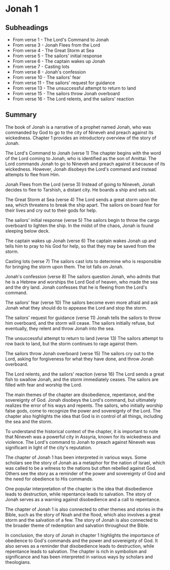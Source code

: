 # Jonah 1

## Subheadings

* From verse 1 - The Lord's Command to Jonah
* From verse 3 - Jonah Flees from the Lord
* From verse 4 - The Great Storm at Sea
* From verse 5 - The sailors' initial response
* From verse 6 - The captain wakes up Jonah
* From verse 7 - Casting lots
* From verse 8 - Jonah's confession
* From verse 10 - The sailors' fear
* From verse 11 - The sailors' request for guidance
* From verse 13 - The unsuccessful attempt to return to land
* From verse 15 - The sailors throw Jonah overboard
* From verse 16 - The Lord relents, and the sailors' reaction

## Summary

The book of Jonah is a narrative of a prophet named Jonah, who was commanded by God to go to the city of Nineveh and preach against its wickedness. Chapter 1 provides an introductory overview of the story of Jonah.

The Lord's Command to Jonah (verse 1)
The chapter begins with the word of the Lord coming to Jonah, who is identified as the son of Amittai. The Lord commands Jonah to go to Nineveh and preach against it because of its wickedness. However, Jonah disobeys the Lord's command and instead attempts to flee from Him.

Jonah Flees from the Lord (verse 3)
Instead of going to Nineveh, Jonah decides to flee to Tarshish, a distant city. He boards a ship and sets sail.

The Great Storm at Sea (verse 4)
The Lord sends a great storm upon the sea, which threatens to break the ship apart. The sailors on board fear for their lives and cry out to their gods for help.

The sailors' initial response (verse 5)
The sailors begin to throw the cargo overboard to lighten the ship. In the midst of the chaos, Jonah is found sleeping below deck.

The captain wakes up Jonah (verse 6)
The captain wakes Jonah up and tells him to pray to his God for help, so that they may be saved from the storm.

Casting lots (verse 7)
The sailors cast lots to determine who is responsible for bringing the storm upon them. The lot falls on Jonah.

Jonah's confession (verse 8)
The sailors question Jonah, who admits that he is a Hebrew and worships the Lord God of heaven, who made the sea and the dry land. Jonah confesses that he is fleeing from the Lord's command.

The sailors' fear (verse 10)
The sailors become even more afraid and ask Jonah what they should do to appease the Lord and stop the storm.

The sailors' request for guidance (verse 11)
Jonah tells the sailors to throw him overboard, and the storm will cease. The sailors initially refuse, but eventually, they relent and throw Jonah into the sea.

The unsuccessful attempt to return to land (verse 13)
The sailors attempt to row back to land, but the storm continues to rage against them.

The sailors throw Jonah overboard (verse 15)
The sailors cry out to the Lord, asking for forgiveness for what they have done, and throw Jonah overboard.

The Lord relents, and the sailors' reaction (verse 16)
The Lord sends a great fish to swallow Jonah, and the storm immediately ceases. The sailors are filled with fear and worship the Lord.

The main themes of the chapter are disobedience, repentance, and the sovereignty of God. Jonah disobeys the Lord's command, but ultimately realizes the error of his ways and repents. The sailors, who initially worship false gods, come to recognize the power and sovereignty of the Lord. The chapter also highlights the idea that God is in control of all things, including the sea and the storm.

To understand the historical context of the chapter, it is important to note that Nineveh was a powerful city in Assyria, known for its wickedness and violence. The Lord's command to Jonah to preach against Nineveh was significant in light of the city's reputation.

The chapter of Jonah 1 has been interpreted in various ways. Some scholars see the story of Jonah as a metaphor for the nation of Israel, which was called to be a witness to the nations but often rebelled against God. Others see the story as a reminder of the power and sovereignty of God and the need for obedience to His commands.

One popular interpretation of the chapter is the idea that disobedience leads to destruction, while repentance leads to salvation. The story of Jonah serves as a warning against disobedience and a call to repentance.

The chapter of Jonah 1 is also connected to other themes and stories in the Bible, such as the story of Noah and the flood, which also involves a great storm and the salvation of a few. The story of Jonah is also connected to the broader theme of redemption and salvation throughout the Bible.

In conclusion, the story of Jonah in chapter 1 highlights the importance of obedience to God's commands and the power and sovereignty of God. It also serves as a reminder that disobedience leads to destruction, while repentance leads to salvation. The chapter is rich in symbolism and significance and has been interpreted in various ways by scholars and theologians.